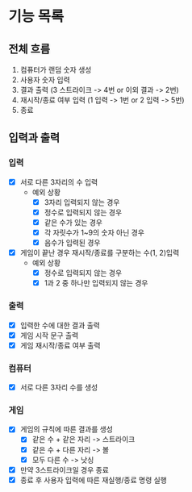 # 기능 목록

## 전체 흐름

1. 컴퓨터가 랜덤 숫자 생성
2. 사용자 숫자 입력
3. 결과 출력 (3 스트라이크 -> 4번 or 이외 결과 -> 2번)
4. 재시작/종료 여부 입력 (1 입력 -> 1번 or 2 입력 -> 5번)
5. 종료

## 입력과 출력

### 입력

- [x] 서로 다른 3자리의 수 입력
    - 예외 상황
        - [x] 3자리 입력되지 않는 경우
        - [x] 정수로 입력되지 않는 경우
        - [x] 같은 수가 있는 경우
        - [x] 각 자릿수가 1~9의 숫자 아닌 경우
        - [x] 음수가 입력된 경우

- [x] 게임이 끝난 경우 재시작/종료를 구분하는 수(1, 2)입력
    - 예외 상황
        - [x] 정수로 입력되지 않는 경우
        - [x] 1과 2 중 하나만 입력되지 않는 경우

### 출력

- [x] 입력한 수에 대한 결과 출력
- [x] 게임 시작 문구 출력
- [x] 게임 재시작/종료 여부 출력

### 컴퓨터

- [x] 서로 다른 3자리 수를 생성

### 게임

- [x] 게임의 규칙에 따른 결과를 생성
    - [x] 같은 수 + 같은 자리 -> 스트라이크
    - [x] 같은 수 + 다른 자리 -> 볼
    - [x] 모두 다른 수 -> 낫싱
- [x] 만약 3스트라이크일 경우 종료
- [x] 종료 후 사용자 입력에 따른 재실행/종료 명령 실행
